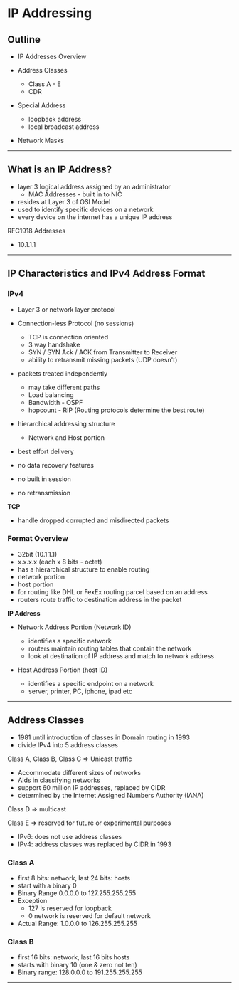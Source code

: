 # IP Addressing

## Outline

- IP Addresses Overview
- Address Classes
  - Class A - E
  - CDR
- Special Address

  - loopback address
  - local broadcast address

- Network Masks

---

## What is an IP Address?

- layer 3 logical address assigned by an administrator
  - MAC Addresses - built in to NIC
- resides at Layer 3 of OSI Model
- used to identify specific devices on a network
- every device on the internet has a unique IP address

RFC1918 Addresses

- 10.1.1.1

---

## IP Characteristics and IPv4 Address Format

### IPv4

- Layer 3 or network layer protocol
- Connection-less Protocol (no sessions)
  - TCP is connection oriented
  - 3 way handshake
  - SYN / SYN Ack / ACK from Transmitter to Receiver
  - ability to retransmit missing packets (UDP doesn't)
- packets treated independently
  - may take different paths
  - Load balancing
  - Bandwidth - OSPF
  - hopcount - RIP (Routing protocols determine the best route)
- hierarchical addressing structure
  - Network and Host portion
- best effort delivery

- no data recovery features
- no built in session
- no retransmission

**TCP**

- handle dropped corrupted and misdirected packets

### Format Overview

- 32bit (10.1.1.1)
- x.x.x.x (each x 8 bits - octet)
- has a hierarchical structure to enable routing
- network portion
- host portion
- for routing like DHL or FexEx routing parcel based on an address
- routers route traffic to destination address in the packet

**IP Address**

- Network Address Portion (Network ID)

  - identifies a specific network
  - routers maintain routing tables that contain the network
  - look at destination of IP address and match to network address

- Host Address Portion (host ID)
  - identifies a specific endpoint on a network
  - server, printer, PC, iphone, ipad etc

---

## Address Classes

- 1981 until introduction of classes in Domain routing in 1993
- divide IPv4 into 5 address classes

Class A, Class B, Class C => Unicast traffic

- Accommodate different sizes of networks
- Aids in classifying networks
- support 60 million IP addresses, replaced by CIDR
- determined by the Internet Assigned Numbers Authority (IANA)

Class D => multicast

Class E => reserved for future or experimental purposes

- IPv6: does not use address classes
- IPv4: address classes was replaced by CIDR in 1993

### Class A

- first 8 bits: network, last 24 bits: hosts
- start with a binary 0
- Binary Range 0.0.0.0 to 127.255.255.255
- Exception
  - 127 is reserved for loopback
  - 0 network is reserved for default network
- Actual Range: 1.0.0.0 to 126.255.255.255

### Class B

- first 16 bits: network, last 16 bits hosts
- starts with binary 10 (one & zero not ten)
- Binary range: 128.0.0.0 to 191.255.255.255

---
